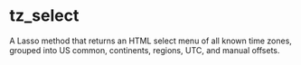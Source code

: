 tz_select
=========

A Lasso method that returns an HTML select menu of all known time zones, grouped into US common, continents, regions, UTC, and manual offsets.

